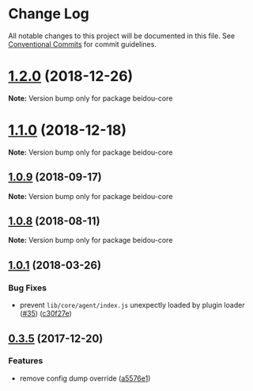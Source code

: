 # Change Log

All notable changes to this project will be documented in this file.
See [Conventional Commits](https://conventionalcommits.org) for commit guidelines.

<a name="1.2.0"></a>
# [1.2.0](https://github.com/alibaba/beidou/packages/beidou-core/compare/v1.1.0...v1.2.0) (2018-12-26)




**Note:** Version bump only for package beidou-core

<a name="1.1.0"></a>
# [1.1.0](https://github.com/alibaba/beidou/packages/beidou-core/compare/v1.0.10...v1.1.0) (2018-12-18)




**Note:** Version bump only for package beidou-core

<a name="1.0.9"></a>

## [1.0.9](https://github.com/alibaba/beidou/packages/beidou-core/compare/v1.0.8...v1.0.9) (2018-09-17)

**Note:** Version bump only for package beidou-core

<a name="1.0.8"></a>

## [1.0.8](https://github.com/alibaba/beidou/packages/beidou-core/compare/v1.0.7...v1.0.8) (2018-08-11)

**Note:** Version bump only for package beidou-core

<a name="1.0.1"></a>

## [1.0.1](https://github.com/alibaba/beidou/packages/beidou-core/compare/v1.0.0...v1.0.1) (2018-03-26)

### Bug Fixes

* prevent `lib/core/agent/index.js` unexpectly loaded by plugin loader ([#35](https://github.com/alibaba/beidou/packages/beidou-core/issues/35)) ([c30f27e](https://github.com/alibaba/beidou/packages/beidou-core/commit/c30f27e))

<a name="0.3.5"></a>

## [0.3.5](https://github.com/alibaba/beidou/packages/beidou-core/compare/v0.3.4...v0.3.5) (2017-12-20)

### Features

* remove config dump override ([a5576e1](https://github.com/alibaba/beidou/packages/beidou-core/commit/a5576e1))
